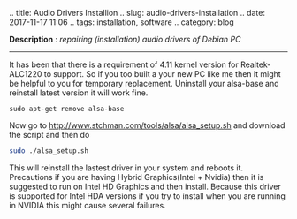 .. title: Audio Drivers Installion
.. slug: audio-drivers-installation
.. date: 2017-11-17 11:06 
.. tags: installation, software
.. category: blog

**Description** : *repairing (installation) audio drivers of Debian PC*

***
<!-- TEASER_END -->

It has been that there is a requirement of 4.11 kernel version for Realtek-ALC1220 to support. So if you too built a your new PC like me then it might be helpful to you for temporary replacement. Uninstall your alsa-base and reinstall latest version it will work fine.

```bashr
sudo apt-get remove alsa-base
```
Now go to http://www.stchman.com/tools/alsa/alsa_setup.sh and download the script and then do
```bash
sudo ./alsa_setup.sh
```
This will reinstall the lastest driver in your system and reboots it.
 Precautions if you are having Hybrid Graphics(Intel + Nvidia) then it is suggested to run on Intel HD Graphics and then install. Because this driver is supported for Intel HDA versions if you try to install when you are running in NVIDIA this might cause several failures.
